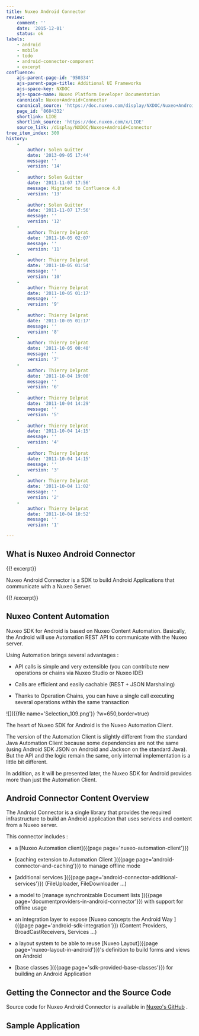 ```yaml
---
title: Nuxeo Android Connector
review:
    comment: ''
    date: '2015-12-01'
    status: ok
labels:
    - android
    - mobile
    - todo
    - android-connector-component
    - excerpt
confluence:
    ajs-parent-page-id: '950334'
    ajs-parent-page-title: Additional UI Frameworks
    ajs-space-key: NXDOC
    ajs-space-name: Nuxeo Platform Developer Documentation
    canonical: Nuxeo+Android+Connector
    canonical_source: 'https://doc.nuxeo.com/display/NXDOC/Nuxeo+Android+Connector'
    page_id: '8684332'
    shortlink: LIOE
    shortlink_source: 'https://doc.nuxeo.com/x/LIOE'
    source_link: /display/NXDOC/Nuxeo+Android+Connector
tree_item_index: 300
history:
    -
        author: Solen Guitter
        date: '2013-09-05 17:44'
        message: ''
        version: '14'
    -
        author: Solen Guitter
        date: '2011-11-07 17:56'
        message: Migrated to Confluence 4.0
        version: '13'
    -
        author: Solen Guitter
        date: '2011-11-07 17:56'
        message: ''
        version: '12'
    -
        author: Thierry Delprat
        date: '2011-10-05 02:07'
        message: ''
        version: '11'
    -
        author: Thierry Delprat
        date: '2011-10-05 01:54'
        message: ''
        version: '10'
    -
        author: Thierry Delprat
        date: '2011-10-05 01:17'
        message: ''
        version: '9'
    -
        author: Thierry Delprat
        date: '2011-10-05 01:17'
        message: ''
        version: '8'
    -
        author: Thierry Delprat
        date: '2011-10-05 00:40'
        message: ''
        version: '7'
    -
        author: Thierry Delprat
        date: '2011-10-04 19:00'
        message: ''
        version: '6'
    -
        author: Thierry Delprat
        date: '2011-10-04 14:29'
        message: ''
        version: '5'
    -
        author: Thierry Delprat
        date: '2011-10-04 14:15'
        message: ''
        version: '4'
    -
        author: Thierry Delprat
        date: '2011-10-04 14:15'
        message: ''
        version: '3'
    -
        author: Thierry Delprat
        date: '2011-10-04 11:02'
        message: ''
        version: '2'
    -
        author: Thierry Delprat
        date: '2011-10-04 10:52'
        message: ''
        version: '1'

---
```

## What is Nuxeo Android Connector

{{! excerpt}}

Nuxeo Android Connector is a SDK to build Android Applications that communicate with a Nuxeo Server.

{{! /excerpt}}

## Nuxeo Content Automation

Nuxeo SDK for Android is based on Nuxeo Content Automation. Basically, the Android will use Automation REST API to communicate with the Nuxeo server.

Using Automation brings several advantages :

*   API calls is simple and very extensible
    (you can contribute new operations or chains via Nuxeo Studio or Nuxeo IDE)

*   Calls are efficient and easily cachable (REST + JSON Marshaling)

*   Thanks to Operation Chains, you can have a single call executing several operations within the same transaction

![]({{file name='Selection_109.png'}} ?w=650,border=true)

The heart of Nuxeo SDK for Android is the Nuxeo Automation Client.

The version of the Automation Client is slightly different from the standard Java Automation Client because some dependencies are not the same (using Android SDK JSON on Android and Jackson on the standard Java).
But the API and the logic remain the same, only internal implementation is a little bit different.

In addition, as it will be presented later, the Nuxeo SDK for Android provides more than just the Automation Client.

## Android Connector Content Overview

The Android Connector is a single library that provides the required infrastructure to build an Android application that uses services and content from a Nuxeo server.

This connector includes :

*   a [Nuxeo Automation client]({{page page='nuxeo-automation-client'}})

*   [caching extension to Automation Client ]({{page page='android-connector-and-caching'}}) to manage offline mode

*   [additional services ]({{page page='android-connector-additional-services'}}) (FileUploader, FileDownloader ...)

*   a model to [manage synchronizable Document lists ]({{page page='documentproviders-in-android-connector'}}) with support for offline usage

*   an integration layer to expose [Nuxeo concepts the Android Way ]({{page page='android-sdk-integration'}}) (Content Providers, BroadCastReceivers, Services ...)

*   a layout system to be able to reuse [Nuxeo Layout]({{page page='nuxeo-layout-in-android'}})'s definition to build forms and views on Android

*   [base classes ]({{page page='sdk-provided-base-classes'}}) for building an Android Application

## Getting the Connector and the Source Code

Source code for Nuxeo Android Connector is available in [Nuxeo's GitHub](https://github.com/nuxeo/nuxeo-android) .

## Sample Application
